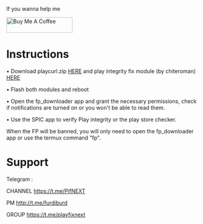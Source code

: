 If you wanna help me

<a href="https://www.buymeacoffee.com/daboynb" target="_blank"><img src="https://cdn.buymeacoffee.com/buttons/default-orange.png" alt="Buy Me A Coffee" height="41" width="174"></a>

# Instructions

• Download playcurl.zip [HERE](https://github.com/daboynb/PlayIntegrityNEXT/releases/download/playcurl/playcurl.zip) and play integrity fix module (by chiteroman) [HERE](https://github.com/chiteroman/PlayIntegrityFix/releases/latest)

• Flash both modules and reboot

• Open the fp_downloader app and grant the necessary permissions, check if notifications are turned on or you won't be able to read them. 

• Use the SPIC app to verify Play integrity or the play store checker.

When the FP will be banned, you will only need to open the fp_downloader app or use the termux command "fp".
    
# Support
Telegram :

CHANNEL https://t.me/PifNEXT

PM http://t.me/furdiburd 

GROUP https://t.me/playfixnext
